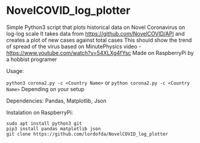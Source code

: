 # NovelCOVID_log_plotter
Simple Python3 script that plots historical data on Novel Coronavirus on log-log scale
It takes data from https://github.com/NovelCOVID/API and creates a plot of new cases against total cases
This should show the trend of spread of the virus based on MinutePhysics video - https://www.youtube.com/watch?v=54XLXg4fYsc
Made on RaspberryPi by a hobbist programer

Usage:

`python3 corona2.py -c <Country Name>`
or
`python corona2.py -c <Country Name>`
Depending on your setup

Dependencies:
Pandas, Matplotlib, Json

Instalation on RaspberryPi:
```
sudo apt install python3 git
pip3 install pandas matplotlib json
git clone https://github.com/lordofda/NovelCOVID_log_plotter
```
